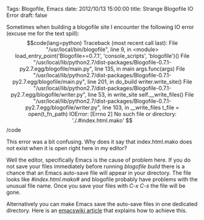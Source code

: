 Tags: Blogofile, Emacs
date: 2012/10/13 15:00:00
title: Strange Blogofile IO Error
draft: false

Sometimes when building a blogofile site I encounter the following IO error (excuse me for the text spill):
$$code(lang=python)
Traceback (most recent call last):
  File "/usr/local/bin/blogofile", line 9, in <module>
    load_entry_point('Blogofile==0.7.1', 'console_scripts', 'blogofile')()
  File "/usr/local/lib/python2.7/dist-packages/Blogofile-0.7.1-py2.7.egg/blogofile/main.py", line 135, in main
    args.func(args)
  File "/usr/local/lib/python2.7/dist-packages/Blogofile-0.7.1-py2.7.egg/blogofile/main.py", line 201, in do_build
    writer.write_site()
  File "/usr/local/lib/python2.7/dist-packages/Blogofile-0.7.1-py2.7.egg/blogofile/writer.py", line 53, in write_site
    self.__write_files()
  File "/usr/local/lib/python2.7/dist-packages/Blogofile-0.7.1-py2.7.egg/blogofile/writer.py", line 103, in __write_files
    t_file = open(t_fn_path)
IOError: [Errno 2] No such file or directory: './.#index.html.mako'
$$/code

This error was a bit confusing. Why does it say that index.html.mako does not exist when it is open right here in my editor? 

Well the editor, specifically Emacs is the cause of problem here. If you do not save your files immediately before running _blogofile build_ there is a chance that an Emacs auto-save file will appear in your directory. The file looks like _#index.html.mako#_ and blogofile probably have problems with the unusual file name. Once you save your files with _C-x C-s_ the file will be gone.

Alternatively you can make Emacs save the auto-save files in one dedicated directory. Here is an [emacswiki article](http://emacswiki.org/emacs/AutoSave) that explains how to achieve this.
